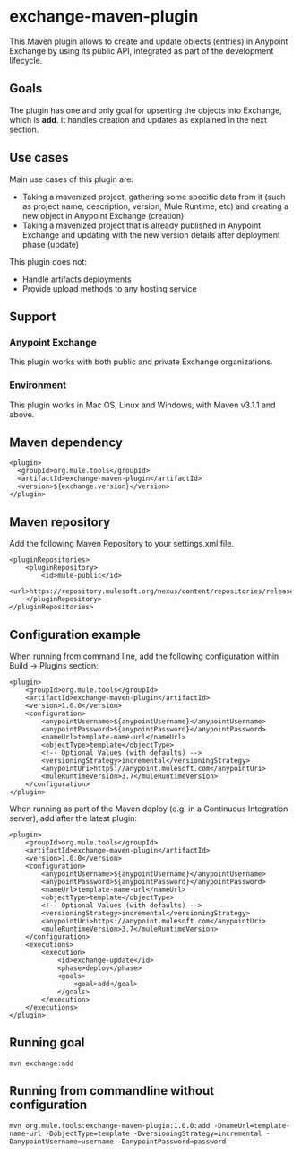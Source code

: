 # exchange-maven-plugin

This Maven plugin allows to create and update objects (entries) in Anypoint Exchange by using its public API, 
integrated as part of the development lifecycle.

## Goals
The plugin has one and only goal for upserting the objects into Exchange, which is **add**. It handles creation and 
updates as explained in the next section.

## Use cases
Main use cases of this plugin are:

+ Taking a mavenized project, gathering some specific data from it (such as project name, description, version, 
Mule Runtime, etc) and creating a new object in Anypoint Exchange (creation)
+ Taking a mavenized project that is already published in Anypoint Exchange and updating with the new version details 
after deployment phase (update)

This plugin does not:

+ Handle artifacts deployments
+ Provide upload methods to any hosting service

## Support

### Anypoint Exchange

This plugin works with both public and private Exchange organizations.

### Environment

This plugin works in Mac OS, Linux and Windows, with Maven v3.1.1 and above.

## Maven dependency

```
<plugin>
  <groupId>org.mule.tools</groupId>
  <artifactId>exchange-maven-plugin</artifactId>
  <version>${exchange.version}</version>
</plugin>
```

## Maven repository

Add the following Maven Repository to your settings.xml file.     

```
<pluginRepositories>
    <pluginRepository>
        <id>mule-public</id>
        <url>https://repository.mulesoft.org/nexus/content/repositories/releases</url>
    </pluginRepository>
</pluginRepositories>
```

## Configuration example

When running from command line, add the following configuration within Build -> Plugins section:

```
<plugin>
    <groupId>org.mule.tools</groupId>
    <artifactId>exchange-maven-plugin</artifactId>
    <version>1.0.0</version>
    <configuration>
        <anypointUsername>${anypointUsername}</anypointUsername>
        <anypointPassword>${anypointPassword}</anypointPassword>
        <nameUrl>template-name-url</nameUrl>
        <objectType>template</objectType>
        <!-- Optional Values (with defaults) -->
        <versioningStrategy>incremental</versioningStrategy>
        <anypointUri>https://anypoint.mulesoft.com</anypointUri>
        <muleRuntimeVersion>3.7</muleRuntimeVersion>
    </configuration>
</plugin>
```

When running as part of the Maven deploy (e.g. in a Continuous Integration server), add after the latest plugin:

```
<plugin>
    <groupId>org.mule.tools</groupId>
    <artifactId>exchange-maven-plugin</artifactId>
    <version>1.0.0</version>
    <configuration>
        <anypointUsername>${anypointUsername}</anypointUsername>
        <anypointPassword>${anypointPassword}</anypointPassword>
        <nameUrl>template-name-url</nameUrl>
        <objectType>template</objectType>
        <!-- Optional Values (with defaults) -->
        <versioningStrategy>incremental</versioningStrategy>
        <anypointUri>https://anypoint.mulesoft.com</anypointUri>
        <muleRuntimeVersion>3.7</muleRuntimeVersion>
    </configuration>
    <executions>
        <execution>
            <id>exchange-update</id>
            <phase>deploy</phase>
            <goals>
                <goal>add</goal>
            </goals>
        </execution>
    </executions>    
</plugin>
```

## Running goal

```
mvn exchange:add
```

## Running from commandline without configuration

```
mvn org.mule.tools:exchange-maven-plugin:1.0.0:add -DnameUrl=template-name-url -DobjectType=template -DversioningStrategy=incremental -DanypointUsername=username -DanypointPassword=password
```